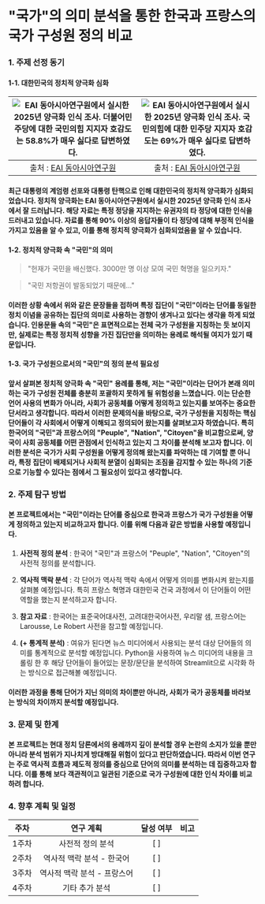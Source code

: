 # "국가"의 의미 분석을 통한 한국과 프랑스의 국가 구성원 정의 비교

### 1. 주제 선정 동기

#### 1-1. 대한민국의 정치적 양극화 심화


|<img src="https://www.eai.or.kr/Upload/UserFile_20250401125745395414470.JPG"       alt="EAI 동아시아연구원에서 실시한 2025년 양극화 인식 조사. 더불어민주당에 대한 국민의힘 지지자 호감도는 58.8%가 매우 싫다로 답변하였다." >|<img src="https://www.eai.or.kr/Upload/UserFile_20250401125753395414470.JPG"         alt="EAI 동아시아연구원에서 실시한 2025년 양극화 인식 조사. 국민의힘에 대한 민주당 지지자 호감도는 69%가 매우 싫다로 답변하였다." >|
|:--:|:--:|
|<figcaption>출처 : <a href="https://www.eai.or.kr/new/ko/pub/view.asp?intSeq=22687&board=kor_issuebriefing&keyword_option=kor_workingpaper&keyword=kor_special&more=kor_multimedia"> EAI 동아시아연구원 </a></figcaption>|<figcaption>출처 : <a href="https://www.eai.or.kr/new/ko/pub/view.asp?intSeq=22687&board=kor_issuebriefing&keyword_option=kor_workingpaper&keyword=kor_special&more=kor_multimedia">EAI 동아시아연구원</a></figcaption>|



#### 최근 대통령의 계엄령 선포와 대통령 탄핵으로 인해 대한민국의 정치적 양극화가 심화되었습니다. 정치적 양극화는 EAI 동아시아연구원에서 실시한 2025년 양극화 인식 조사에서 잘 드러납니다. 해당 자료는 특정 정당을 지지하는 유권자의 타 정당에 대한 인식을 드러내고 있습니다. 자료를 통해 90% 이상의 응답자들이 타 정당에 대해 부정적 인식을 가지고 있음을 알 수 있고, 이를 통해 정치적 양극화가 심화되었음을 알 수 있습니다.


#### 1-2. 정치적 양극화 속 "국민"의 의미

>"헌재가 국민을 배신했다. 3000만 명 이상 모여 국민 혁명을 일으키자."

>"국민 저항권이 발동되었기 때문에..."

#### 이러한 상황 속에서 위와 같은 문장들을 접하며 특정 집단이 "국민"이라는 단어를 동일한 정치 이념을 공유하는 집단의 의미로 사용하는 경향이 생겨나고 있다는 생각을 하게 되었습니다. 인용문들 속의 "국민"은 표면적으로는 전체 국가 구성원을 지칭하는 듯 보이지만, 실제로는 특정 정치적 성향을 가진 집단만을 의미하는 용례로 해석될 여지가 있기 때문입니다.

#### 1-3. 국가 구성원으로서의 "국민"의 정의 분석 필요성

#### 앞서 살펴본 정치적 양극화 속 "국민" 용례를 통해, 저는 "국민"이라는 단어가 본래 의미하는 국가 구성원 전체를 충분히 포괄하지 못하게 될 위험성을 느꼈습니다. 이는 단순한 언어 사용의 변화가 아니라, 사회가 공동체를 어떻게 정의하고 있는지를 보여주는 중요한 단서라고 생각합니다. 따라서 이러한 문제의식을 바탕으로, 국가 구성원을 지칭하는 핵심 단어들이 각 사회에서 어떻게 이해되고 정의되어 왔는지를 살펴보고자 하였습니다. 특히 한국어의 "국민"과 프랑스어의 "Peuple", "Nation", "Citoyen"을 비교함으로써, 양국이 사회 공동체를 어떤 관점에서 인식하고 있는지 그 차이를 분석해 보고자 합니다. 이러한 분석은 국가가 사회 구성원을 어떻게 정의해 왔는지를 파악하는 데 기여할 뿐 아니라, 특정 집단이 배제되거나 사회적 분열이 심화되는 조짐을 감지할 수 있는 하나의 기준으로 기능할 수 있다는 점에서 그 필요성이 있다고 생각합니다.


### 2. 주제 탐구 방법

#### 본 프로젝트에서는 "국민"이라는 단어를 중심으로 한국과 프랑스가 국가 구성원을 어떻게 정의하고 있는지 비교하고자 합니다. 이를 위해 다음과 같은 방법을 사용할 예정입니다.

1. **사전적 정의 분석** : 한국어 "국민"과 프랑스어 "Peuple", "Nation", "Citoyen"의 사전적 정의를 분석합니다. 
   
2. **역사적 맥락 분석** : 각 단어가 역사적 맥락 속에서 어떻게 의미를 변화시켜 왔는지를 살펴볼 예정입니다. 특히 프랑스 혁명과 대한민국 건국 과정에서 이 단어들이 어떤 역할을 했는지 분석하고자 합니다.

3. **참고 자료** : 한국어는 표준국어대사전, 고려대한국어사전, 우리말 샘, 프랑스어는 Larousse, Le Robert 사전을 참고할 예정입니다. 

4. **(+ 통계적 분석)** : 여유가 된다면 뉴스 미디어에서 사용되는 분석 대상 단어들의 의미를 통계적으로 분석할 예정입니다. Python을 사용하여 뉴스 미디어의 내용을 크롤링 한 후 해당 단어들이 들어있는 문장/문단을 분석하여 Streamlit으로 시각화 하는 방식으로 접근해볼 예정입니다.

#### 이러한 과정을 통해 단어가 지닌 의미의 차이뿐만 아니라, 사회가 국가 공동체를 바라보는 방식의 차이까지 분석할 예정입니다.


### 3. 문제 및 한계

#### 본 프로젝트는 현대 정치 담론에서의 용례까지 깊이 분석할 경우 논란의 소지가 있을 뿐만 아니라 분석 범위가 지나치게 방대해질 위험이 있다고 판단하였습니다. 따라서 이번 연구는 주로 역사적 흐름과 제도적 정의를 중심으로 단어의 의미를 분석하는 데 집중하고자 합니다. 이를 통해 보다 객관적이고 일관된 기준으로 국가 구성원에 대한 인식 차이를 비교하려 합니다.


### 4. 향후 계획 및 일정

|주차|연구 계획|달성 여부|비고| 
|:--:|:--:|:--:|:--:|
|1주차|사전적 정의 분석| [ ] ||
|2주차|역사적 맥락 분석 - 한국어| [ ] ||
|3주차|역사적 맥락 분석 - 프랑스어| [ ] ||
|4주차|기타 추가 분석| [ ] ||